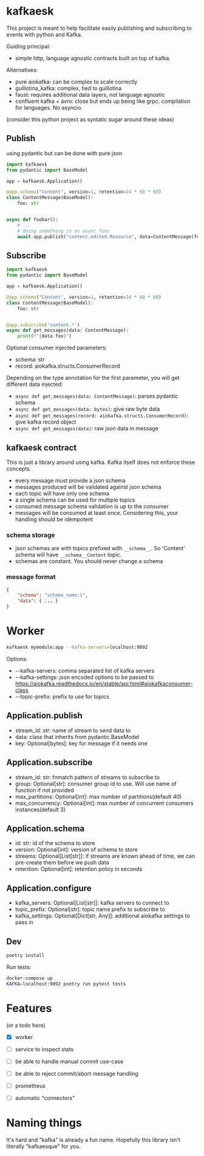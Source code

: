 # kafkaesk

This project is meant to help facilitate easily publishing and subscribing to events with python and Kafka.

Guiding principal:
 - simple http, language agnostic contracts built on top of kafka.

Alternatives:
 - pure aiokafka: can be complex to scale correctly
 - guillotina_kafka: complex, tied to guillotina
 - faust: requires additional data layers, not language agnostic
 - confluent kafka + avro: close but ends up being like grpc. compilation for languages. No asyncio.

(consider this python project as syntatic sugar around these ideas)

## Publish

using pydantic but can be done with pure json

```python
import kafkaesk
from pydantic import BaseModel

app = kafkaesk.Application()

@app.schema("Content", version=1, retention=24 * 60 * 60)
class ContentMessage(BaseModel):
    foo: str


async def foobar():
    # ...
    # doing something in an async func
    await app.publish("content.edited.Resource", data=ContentMessage(foo="bar"))
```


## Subscribe


```python
import kafkaesk
from pydantic import BaseModel

app = kafkaesk.Application()

@app.schema("Content", version=1, retention=24 * 60 * 60)
class ContentMessage(BaseModel):
    foo: str


@app.subscribe('content.*')
async def get_messages(data: ContentMessage):
    print(f"{data.foo}")

```


Optional consumer injected parameters:

- schema: str
- record: aiokafka.structs.ConsumerRecord

Depending on the type annotation for the first parameter, you will get different data injected:

- `async def get_messages(data: ContentMessage)`: parses pydantic schema
- `async def get_messages(data: bytes)`: give raw byte data
- `async def get_messages(record: aiokafka.structs.ConsumerRecord)`: give kafka record object
- `async def get_messages(data)`: raw json data in message


## kafkaesk contract

This is just a library around using kafka.
Kafka itself does not enforce these concepts.

- every message must provide a json schema
- messages produced will be validated against json schema
- each topic will have only one schema
- a single schema can be used for multiple topics
- consumed message schema validation is up to the consumer
- messages will be consumed at least once. Considering this, your handling should be idempotent


### schema storage

- json schemas are with topics prefixed with `__schema__`. So 'Content' schema will have `__schema__Content` topic.
- schemas are constant. You should never change a schema

### message format

```json
{
    "schema": "schema_name:1",
    "data": { ... }
}
```


# Worker

```bash
kafkaesk mymodule:app --kafka-servers=localhost:9092
```

Options:

 - --kafka-servers: comma separated list of kafka servers
 - --kafka-settings: json encoded options to be passed to https://aiokafka.readthedocs.io/en/stable/api.html#aiokafkaconsumer-class
 - --topic-prefix: prefix to use for topics


## Application.publish

- stream_id: str: name of stream to send data to
- data: class that inherits from pydantic.BaseModel
- key: Optional[bytes]: key for message if it needs one

## Application.subscribe

- stream_id: str: fnmatch pattern of streams to subscribe to
- group: Optional[str]: consumer group id to use. Will use name of function if not provided
- max_partitions: Optional[int]: max number of partitions(default 40)
- max_concurrency: Optional[int]: max number of concurrent consumers instances(default 3)


## Application.schema

- id: str: id of the schema to store
- version: Optional[int]: version of schema to store
- streams: Optional[List[str]]: if streams are known ahead of time, we can pre-create them before we push data
- retention: Optional[int]: retention policy in seconds


## Application.configure

- kafka_servers: Optional[List[str]]: kafka servers to connect to
- topic_prefix: Optional[str]: topic name prefix to subscribe to
- kafka_settings: Optional[Dict[str, Any]]: additional aiokafka settings to pass in

## Dev

```bash
poetry install
```

Run tests:

```bash
docker-compose up
KAFKA=localhost:9092 poetry run pytest tests
```

# Features

(or a todo here)

- [x] worker
- [ ] service to inspect stats
- [ ] be able to handle manual commit use-case
- [ ] be able to reject commit/abort message handling
- [ ] prometheus
- [ ] automatic "connectors"


# Naming things

It's hard and "kafka" is already a fun name. Hopefully this library isn't literally "kafkaesque" for you.
